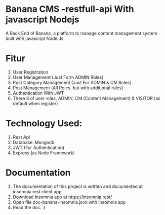 # Banana CMS -restfull-api With javascript Nodejs
A Back End of Banana, a platform to manage content management system built with javascript Node Js

# Fitur
1. User Registration
2. User Management (Just Form ADMIN Roles)
3. Post Category Management (Just For ADMIN & CM Roles)
4. Post Management (All Roles, but with additional rules)
5. Authentication With JWT
6. There 3 of user roles, ADMIN, CM (Content Management) & VISITOR (as default when register)

# Technology Used:
1. Rest Api
2. Database: Mongodb
3. JWT (For Authentication)
4. Express (as Node Framework)

# Documentation
1. The documentation of this project is written and documented at insomnia rest client app
2. Download Insomnia app at https://insomnia.rest/
3. Open file doc-banana-insomnia.json with insomnia app
4. Read the doc. :)
